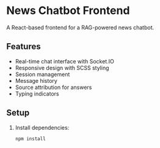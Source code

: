 # News Chatbot Frontend

A React-based frontend for a RAG-powered news chatbot.

## Features

- Real-time chat interface with Socket.IO
- Responsive design with SCSS styling
- Session management
- Message history
- Source attribution for answers
- Typing indicators

## Setup

1. Install dependencies:
   ```bash
   npm install


